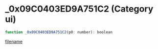 # _0x09C0403ED9A751C2 (Category ui)

```js
function _0x09C0403ED9A751C2(p0: number): boolean
```

[filename](_0x09C0403ED9A751C2_m.md ':include')
